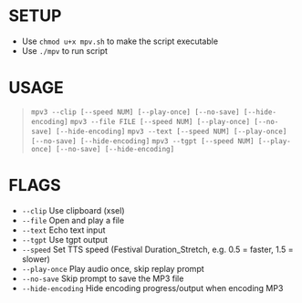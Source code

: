 # SETUP
* Use `chmod u+x mpv.sh` to make the script executable
* Use `./mpv` to run script
# USAGE
>  `mpv3 --clip [--speed NUM] [--play-once] [--no-save] [--hide-encoding]`
>  `mpv3 --file FILE [--speed NUM] [--play-once] [--no-save] [--hide-encoding]`
>  `mpv3 --text [--speed NUM] [--play-once] [--no-save] [--hide-encoding]`
>  `mpv3 --tgpt [--speed NUM] [--play-once] [--no-save] [--hide-encoding]`
# FLAGS
-  `--clip`	      Use clipboard (xsel)
-  `--file`	      Open and play a file
-  `--text`	      Echo text input
-  `--tgpt`	      Use tgpt output
-  `--speed`	      Set TTS speed (Festival Duration_Stretch, e.g. 0.5 = faster, 1.5 = slower)
-  `--play-once`      Play audio once, skip replay prompt
-  `--no-save`	      Skip prompt to save the MP3 file
-  `--hide-encoding`  Hide encoding progress/output when encoding MP3
